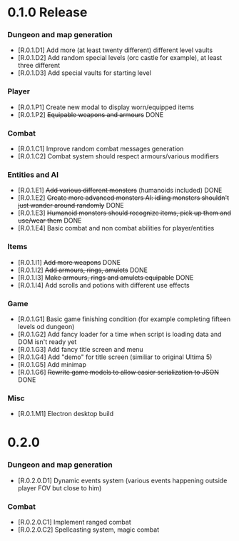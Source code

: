 # 0.1.0 Release

### Dungeon and map generation
- [R.0.1.D1] Add more (at least twenty different) different level vaults
- [R.0.1.D2] Add random special levels (orc castle for example), at least three different
- [R.0.1.D3] Add special vaults for starting level
### Player
- [R.0.1.P1] Create new modal to display worn/equipped items
- [R.0.1.P2] ~~Equipable weapons and armours~~ DONE
### Combat
- [R.0.1.C1] Improve random combat messages generation
- [R.0.1.C2] Combat system should respect armours/various modifiers
### Entities and AI
- [R.0.1.E1] ~~Add various different monsters~~ (humanoids included) DONE
- [R.0.1.E2] ~~Create more advanced monsters AI: idling monsters shouldn't just wander around randomly~~ DONE
- [R.0.1.E3] ~~Humanoid monsters should recognize items, pick up them and use/wear them~~ DONE
- [R.0.1.E4] Basic combat and non combat abilities for player/entities
### Items
- [R.0.1.I1] ~~Add more weapons~~ DONE
- [R.0.1.I2] ~~Add armours, rings, amulets~~ DONE
- [R.0.1.I3] ~~Make armours, rings and amulets equipable~~ DONE
- [R.0.1.I4] Add scrolls and potions with different use effects
### Game
- [R.0.1.G1] Basic game finishing condition (for example completing fifteen levels od dungeon)
- [R.0.1.G2] Add fancy loader for a time when script is loading data and DOM isn't ready yet
- [R.0.1.G3] Add fancy title screen and menu
- [R.0.1.G4] Add "demo" for title screen (similiar to original Ultima 5)
- [R.0.1.G5] Add minimap
- [R.0.1.G6] ~~Rewrite game models to allow easier serialization to JSON~~ DONE
### Misc
- [R.0.1.M1] Electron desktop build

# 0.2.0

### Dungeon and map generation
- [R.0.2.0.D1] Dynamic events system (various events happening outside player FOV but close to him)
### Combat
- [R.0.2.0.C1] Implement ranged combat
- [R.0.2.0.C2] Spellcasting system, magic combat 